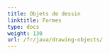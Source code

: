 ```yaml
---
title: Objets de dessin
linktitle: Formes
type: docs
weight: 130
url: /fr/java/drawing-objects/
---
```




